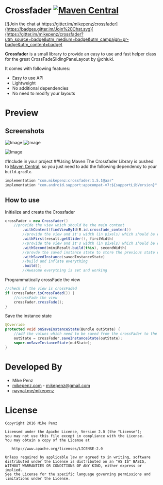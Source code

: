 # Crossfader  [![Maven Central](https://maven-badges.herokuapp.com/maven-central/com.mikepenz/crossfader/badge.svg?style=flat)](https://maven-badges.herokuapp.com/maven-central/com.mikepenz/crossfader)
[![Join the chat at https://gitter.im/mikepenz/crossfader](https://badges.gitter.im/Join%20Chat.svg)](https://gitter.im/mikepenz/crossfader?utm_source=badge&utm_medium=badge&utm_campaign=pr-badge&utm_content=badge)

**Crossfader** is a small library to provide an easy to use and fast helper class for the great CrossFadeSlidingPaneLayout by @chiuki. 

It comes with following features:
* Easy to use API
* Lightweight
 * No additional dependencies
* No need to modify your layouts

# Preview
## Screenshots
![Image](https://raw.githubusercontent.com/mikepenz/Crossfader/develop/DEV/screenshots/screenshot1_small.png)
![Image](https://raw.githubusercontent.com/mikepenz/Crossfader/develop/DEV/screenshots/screenshot2_small.png)

![Image](https://raw.githubusercontent.com/mikepenz/Crossfader/develop/DEV/screenshots/screenshot3_small.png)


#Include in your project
##Using Maven
The Crossfader Library is pushed to [Maven Central](http://search.maven.org/#search|ga|1|g%3A%22com.mikepenz%22), so you just need to add the following dependency to your `build.gradle`.

```javascript
implementation "com.mikepenz:crossfader:1.5.1@aar"
implementation "com.android.support:appcompat-v7:${supportLibVersion}"
```

## How to use

Initialize and create the Crossfader
```java
crossFader = new Crossfader()
	//provide the view which should be the main content
        .withContent(findViewById(R.id.crossfade_content))
        //provide the view and it's width (in pixels) which should be displayed first
        .withFirst(result.getSlider(), firstWidth)
        //provide the view and it's width (in pixels) which should be displayed after fading
        .withSecond(miniResult.build(this), secondWidth)
        //provde the saved instance state to store the previous state of the crossfade view
        .withSavedInstance(savedInstanceState)
        //build and inflate everything
        .build();
        //Awesome everything is set and working
```

Programmatically crossFade the view
```java
//check if the view is crossFaded
if (crossFader.isCrossFaded()) {
	//crossFade the view
	crossFader.crossFade();
}
```

Save the instance state
```java
@Override
protected void onSaveInstanceState(Bundle outState) {
	//add the values which need to be saved from the crossFader to the bundle
	outState = crossFader.saveInstanceState(outState);
	super.onSaveInstanceState(outState);
}
```

# Developed By

* Mike Penz 
 * [mikepenz.com](http://mikepenz.com) - <mikepenz@gmail.com>
 * [paypal.me/mikepenz](http://paypal.me/mikepenz)

# License

    Copyright 2016 Mike Penz

    Licensed under the Apache License, Version 2.0 (the "License");
    you may not use this file except in compliance with the License.
    You may obtain a copy of the License at

       http://www.apache.org/licenses/LICENSE-2.0

    Unless required by applicable law or agreed to in writing, software
    distributed under the License is distributed on an "AS IS" BASIS,
    WITHOUT WARRANTIES OR CONDITIONS OF ANY KIND, either express or implied.
    See the License for the specific language governing permissions and
    limitations under the License.
